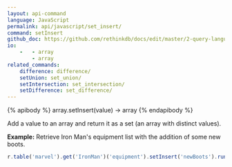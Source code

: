 ```yaml
---
layout: api-command 
language: JavaScript
permalink: api/javascript/set_insert/
command: setInsert 
github_doc: https://github.com/rethinkdb/docs/edit/master/2-query-language/api/javascript/document-manipulation/setInsert.md
io:
    -   - array
        - array
related_commands:
    difference: difference/
    setUnion: set_union/
    setIntersection: set_intersection/
    setDifference: set_difference/
---
```


{% apibody %}
array.setInsert(value) → array
{% endapibody %}

Add a value to an array and return it as a set (an array with distinct values).

__Example:__ Retrieve Iron Man's equipment list with the addition of some new boots.

```js
r.table('marvel').get('IronMan')('equipment').setInsert('newBoots').run(conn, callback)
```


